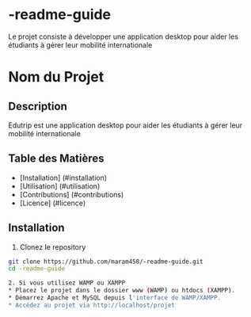 # -readme-guide
Le projet consiste à développer une application  desktop pour aider les étudiants à gérer leur mobilité internationale

# Nom du Projet


## Description
Edutrip est une application  desktop pour aider les étudiants à gérer leur mobilité internationale
## Table des Matières
- [Installation] (#installation)
- [Utilisation] (#utilisation)
- [Contributions]  (#contributions)
- [Licence] (#licence)

## Installation
1. Clonez le repository
``` bash
git clone https://github.com/maram458/-readme-guide.git
cd -readme-guide

2. Si vous utilisez WAMP ou XAMPP
* Placez le projet dans le dossier www (WAMP) ou htdocs (XAMPP).
* Démarrez Apache et MySQL depuis l'interface de WAMP/XAMPP.
* Accédez au projet via http://localhost/projet
